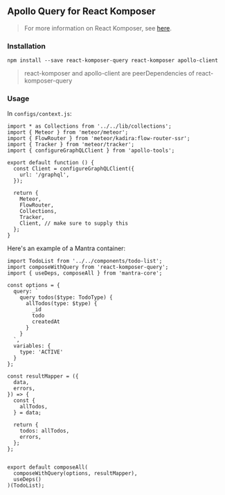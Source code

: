 ## Apollo Query for React Komposer

> For more information on React Komposer, see [here](https://github.com/kadirahq/react-komposer).

### Installation

```
npm install --save react-komposer-query react-komposer apollo-client
```

> react-komposer and apollo-client are peerDependencies of react-komposer-query

### Usage

In `configs/context.js`:

```
import * as Collections from '../../lib/collections';
import { Meteor } from 'meteor/meteor';
import { FlowRouter } from 'meteor/kadira:flow-router-ssr';
import { Tracker } from 'meteor/tracker';
import { configureGraphQLClient } from 'apollo-tools';

export default function () {
  const Client = configureGraphQLClient({
    url: '/graphql',
  });

  return {
    Meteor,
    FlowRouter,
    Collections,
    Tracker,
    Client, // make sure to supply this
  };
}
```

Here's an example of a Mantra container:

```
import TodoList from '../../components/todo-list';
import composeWithQuery from 'react-komposer-query';
import { useDeps, composeAll } from 'mantra-core';

const options = {
  query: `
    query todos($type: TodoType) {
      allTodos(type: $type) {
        _id
        todo
        createdAt
      }
    }
  `,
  variables: {
    type: 'ACTIVE'
  }
};

const resultMapper = ({
  data,
  errors,
}) => {
  const {
    allTodos,
  } = data;

  return {
    todos: allTodos,
    errors,
  };
};


export default composeAll(
  composeWithQuery(options, resultMapper),
  useDeps()
)(TodoList);

```
